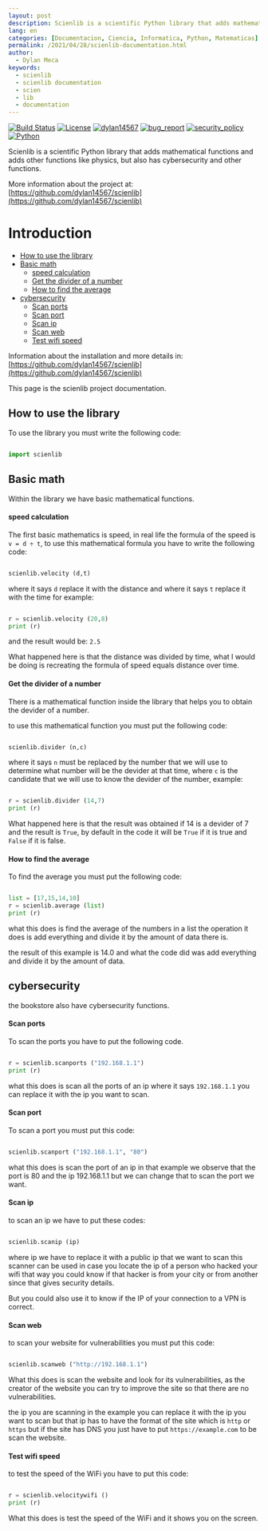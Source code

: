 ```yaml
---
layout: post
description: Scienlib is a scientific Python library that adds mathematical functions and adds other functions like physics, but also has cybersecurity and other functions
lang: en
categories: [Documentacion, Ciencia, Informatica, Python, Matematicas]
permalink: /2021/04/28/scienlib-documentation.html
author:
  - Dylan Meca
keywords:
  - scienlib
  - scienlib documentation
  - scien
  - lib
  - documentation
---
```


[![Build Status](https://img.shields.io/github/stars/dylan14567/scienlib.svg)](https://github.com/dylan14567/scienlib)
[![License](https://img.shields.io/github/license/dylan14567/scienlib.svg)](https://github.com/dylan14567/scienlib/blob/main/.github/LICENSE)
[![dylan14567](https://img.shields.io/badge/author-dylan14567-green.svg)](https://github.com/dylan14567)
[![bug_report](https://img.shields.io/badge/bug-report-red.svg)](https://github.com/dylan14567/scienlib/blob/main/.github/ISSUE_TEMPLATE/bug_report.md)
[![security_policy](https://img.shields.io/badge/security-policy-cyan.svg)](https://github.com/dylan14567/scienlib/blob/main/.github/SECURITY.md)
[![Python](https://img.shields.io/badge/language-Python%20-yellow.svg)](https://www.python.org)

Scienlib is a scientific Python library that adds mathematical functions and adds other functions like physics, but also has cybersecurity and other functions.

More information about the project at: [https://github.com/dylan14567/scienlib](https://github.com/dylan14567/scienlib)

# Introduction

- [How to use the library](#how-to-use-the-library)
- [Basic math](#basic-math)
  - [speed calculation](#speed-calculation)
  - [Get the divider of a number](#get-the-divider-of-a-number)
  - [How to find the average](#how-to-find-the-average)
- [cybersecurity](#cybersecurity)
  - [Scan ports](#scan-ports)
  - [Scan port](#scan-port)
  - [Scan ip](#scan-ip)
  - [Scan web](#scan-web)
  - [Test wifi speed](#Test-wifi-speed)
  
Information about the installation and more details in: [https://github.com/dylan14567/scienlib](https://github.com/dylan14567/scienlib)

This page is the scienlib project documentation.

## How to use the library

To use the library you must write the following code:

```python

import scienlib

```

## Basic math

Within the library we have basic mathematical functions.

#### speed calculation

The first basic mathematics is speed, in real life the formula of the speed is ``` v = d ÷ t ```, to use this mathematical formula you have to write the following code:

```python

scienlib.velocity (d,t)

```

where it says ``` d ``` replace it with the distance and where it says ``` t ``` replace it with the time for example:

```python

r = scienlib.velocity (20,8)
print (r)

```

and the result would be: ``` 2.5 ```

What happened here is that the distance was divided by time, what I would be doing is recreating the formula of speed equals distance over time.

#### Get the divider of a number

There is a mathematical function inside the library that helps you to obtain the devider of a number.

to use this mathematical function you must put the following code:

```python

scienlib.divider (n,c)

```

where it says ``` n ``` must be replaced by the number that we will use to determine what number will be the devider at that time, where ``` c ``` is the candidate that we will use to know the devider of the number, example:

```python

r = scienlib.divider (14,7)
print (r)

```

What happened here is that the result was obtained if 14 is a devider of 7 and the result is ``` True ```, by default in the code it will be ``` True ``` if it is true and ``` False ``` if it is false.

#### How to find the average

To find the average you must put the following code:

```python

list = [17,15,14,10]
r = scienlib.average (list)
print (r)

```

what this does is find the average of the numbers in a list the operation it does is add everything and divide it by the amount of data there is.

the result of this example is 14.0 and what the code did was add everything and divide it by the amount of data.

## cybersecurity

the bookstore also have cybersecurity functions.

#### Scan ports

To scan the ports you have to put the following code.

```python

r = scienlib.scanports ("192.168.1.1")
print (r)

```

what this does is scan all the ports of an ip where it says ``` 192.168.1.1 ``` you can replace it with the ip you want to scan.

#### Scan port

To scan a port you must put this code:

```python

scienlib.scanport ("192.168.1.1", "80")

```

what this does is scan the port of an ip in that example we observe that the port is 80 and the ip 192.168.1.1 but we can change that to scan the port we want.

#### Scan ip

to scan an ip we have to put these codes:

```python

scienlib.scanip (ip)

```

where ip we have to replace it with a public ip that we want to scan this scanner can be used in case you locate the ip of a person who hacked your wifi that way you could know if that hacker is from your city or from another since that gives security details.

But you could also use it to know if the IP of your connection to a VPN is correct.

#### Scan web

to scan your website for vulnerabilities you must put this code:

```python

scienlib.scanweb ("http://192.168.1.1")

```

What this does is scan the website and look for its vulnerabilities, as the creator of the website you can try to improve the site so that there are no vulnerabilities.

the ip you are scanning in the example you can replace it with the ip you want to scan but that ip has to have the format of the site which is ``` http ``` or ``` https ``` but if the site has DNS you just have to put ``` https://example.com ``` to be scan the website.

#### Test wifi speed

to test the speed of the WiFi you have to put this code:

```python

r = scienlib.velocitywifi ()
print (r)

```

What this does is test the speed of the WiFi and it shows you on the screen.
